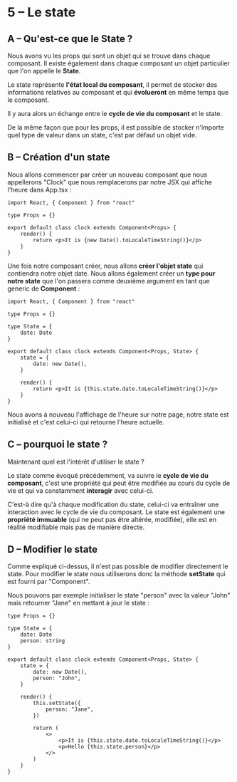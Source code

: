 # 5 – Le state

## A – Qu'est-ce que le State ?

Nous avons vu les props qui sont un objet qui se trouve dans chaque composant. Il existe également dans chaque composant un objet particulier que l'on appelle le **State**.

Le state représente **l'état local du composant**, il permet de stocker des informations relatives au composant et qui **évolueront** en même temps que le composant.

Il y aura alors un échange entre le **cycle de vie du composant** et le state.

De la même façon que pour les props, il est possible de stocker n'importe quel type de valeur dans un state, c'est par défaut un objet vide.

## B – Création d'un state

Nous allons commencer par créer un nouveau composant que nous appellerons "Clock" que nous remplacerons par notre JSX qui affiche l'heure dans App.tsx :

```tsx title=components/clock.tsx
import React, { Component } from "react"

type Props = {}

export default class clock extends Component<Props> {
	render() {
		return <p>It is {new Date().toLocaleTimeString()}</p>
	}
}
```

Une fois notre composant créer, nous allons **créer l'objet state** qui contiendra notre objet date. Nous allons également créer un **type pour notre state** que l'on passera comme deuxième argument en tant que generic de **Component** :

```tsx title=components/clock.tsx
import React, { Component } from "react"

type Props = {}

type State = {
	date: Date
}

export default class clock extends Component<Props, State> {
	state = {
		date: new Date(),
	}

	render() {
		return <p>It is {this.state.date.toLocaleTimeString()}</p>
	}
}
```

Nous avons à nouveau l'affichage de l'heure sur notre page, notre state est initialisé et c'est celui-ci qui retourne l'heure actuelle.

## C – pourquoi le state ?

Maintenant quel est l'intérêt d'utiliser le state ?

Le state comme évoqué précédemment, va suivre le **cycle de vie du composant**, c'est une propriété qui peut être modifiée au cours du cycle de vie et qui va constamment **interagir** avec celui-ci.

C'est-à dire qu'à chaque modification du state, celui-ci va entraîner une interaction avec le cycle de vie du composant. Le state est également une **propriété immuable** (qui ne peut pas être altérée, modifiée), elle est en réalité modifiable mais pas de manière directe.

## D – Modifier le state

Comme expliqué ci-dessus, il n'est pas possible de modifier directement le state. Pour modifier le state nous utiliserons donc la méthode **setState** qui est fourni par "Component".

Nous pouvons par exemple initialiser le state "person" avec la valeur "John" mais retourner "Jane" en mettant à jour le state :

```tsx title=components/clock.tsx
type Props = {}

type State = {
	date: Date
	person: string
}

export default class clock extends Component<Props, State> {
	state = {
		date: new Date(),
		person: "John",
	}

	render() {
		this.setState({
			person: "Jane",
		})

		return (
			<>
				<p>It is {this.state.date.toLocaleTimeString()}</p>
				<p>Hello {this.state.person}</p>
			</>
		)
	}
}
```
